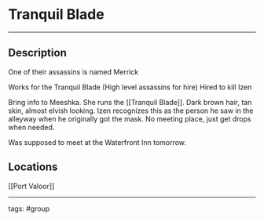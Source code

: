 # Tranquil Blade
---

## Description
One of their assassins is named Merrick

Works for the Tranquil Blade (High level assassins for hire)
Hired to kill Izen

Bring info to Meeshka. She runs the [[Tranquil Blade]]. Dark brown hair, tan skin, almost elvish looking. Izen recognizes this as the person he saw in the alleyway when he originally got the mask.
No meeting place, just get drops when needed.

Was supposed to meet at the Waterfront Inn tomorrow.
## Locations
[[Port Valoor]]

---
tags: #group